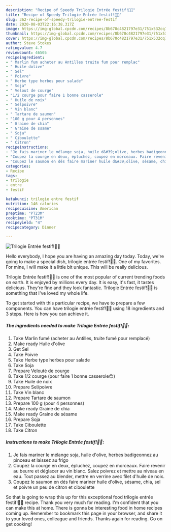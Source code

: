 ```yaml
---
description: "Recipe of Speedy Trilogie Entrée festif!🥂🥂"
title: "Recipe of Speedy Trilogie Entrée festif!🥂🥂"
slug: 362-recipe-of-speedy-trilogie-entree-festif
date: 2020-08-03T22:16:38.317Z
image: https://img-global.cpcdn.com/recipes/8b670c4821797e31/751x532cq70/trilogie-entree-festif🥂🥂-photo-principale-de-la-recette.jpg
thumbnail: https://img-global.cpcdn.com/recipes/8b670c4821797e31/751x532cq70/trilogie-entree-festif🥂🥂-photo-principale-de-la-recette.jpg
cover: https://img-global.cpcdn.com/recipes/8b670c4821797e31/751x532cq70/trilogie-entree-festif🥂🥂-photo-principale-de-la-recette.jpg
author: Steve Stokes
ratingvalue: 4.7
reviewcount: 46505
recipeingredient:
- " Marlin fum acheter au Antilles truite fum pour remplac"
- " Huile dolive"
- " Sel"
- " Poivre"
- " Herbe type herbes pour salade"
- " Soja"
- " Velout de courge"
- "1/2 courge pour faire 1 bonne casserole"
- " Huile de noix"
- " Selpoivre"
- " Vin blanc"
- " Tartare de saumon"
- "100 g pour 4 personnes"
- " Graine de chia"
- " Graine de ssame"
- " Soja"
- " Ciboulette"
- " Citron"
recipeinstructions:
- "Je fais mariner le mélange soja, huile d&#39;olive, herbes badigeonnez au pinceau et laissez au frigo"
- "Coupez la courge en deux, épluchez, coupez en morceaux. Faire revenir au beurre et déglacer au vin blanc. Salez poivrez et mettre au niveau en eau. Tout passez au blender, mettre en verrine avec filet d&#39;huile de noix."
- "Coupez le saumon en dés faire mariner huile d&#39;olive, sésame, chia, sel et poivre un peu de citron et ciboulette"
categories:
- Recipe
tags:
- trilogie
- entre
- festif

katakunci: trilogie entre festif 
nutrition: 146 calories
recipecuisine: American
preptime: "PT23M"
cooktime: "PT31M"
recipeyield: "4"
recipecategory: Dinner

---
```



![Trilogie Entrée festif!🥂🥂](https://img-global.cpcdn.com/recipes/8b670c4821797e31/751x532cq70/trilogie-entree-festif🥂🥂-photo-principale-de-la-recette.jpg)

Hello everybody, I hope you are having an amazing day today. Today, we're going to make a special dish, trilogie entrée festif!🥂🥂. One of my favorites. For mine, I will make it a little bit unique. This will be really delicious.

Trilogie Entrée festif!🥂🥂 is one of the most popular of current trending foods on earth. It is enjoyed by millions every day. It is easy, it's fast, it tastes delicious. They're fine and they look fantastic. Trilogie Entrée festif!🥂🥂 is something that I've loved my whole life.




To get started with this particular recipe, we have to prepare a few components. You can have trilogie entrée festif!🥂🥂 using 18 ingredients and 3 steps. Here is how you can achieve it.

<!--inarticleads1-->

##### The ingredients needed to make Trilogie Entrée festif!🥂🥂:

1. Take  Marlin fumé (acheter au Antilles, truite fumé pour remplacé)
1. Make ready  Huile d&#39;olive
1. Get  Sel
1. Take  Poivre
1. Take  Herbe type herbes pour salade
1. Take  Soja
1. Prepare  Velouté de courge
1. Take 1/2 courge (pour faire 1 bonne casserole😊)
1. Take  Huile de noix
1. Prepare  Sel/poivre
1. Take  Vin blanc
1. Prepare  Tartare de saumon
1. Prepare 100 g (pour 4 personnes)
1. Make ready  Graine de chia
1. Make ready  Graine de sésame
1. Prepare  Soja
1. Take  Ciboulette
1. Take  Citron




<!--inarticleads2-->

##### Instructions to make Trilogie Entrée festif!🥂🥂:

1. Je fais mariner le mélange soja, huile d&#39;olive, herbes badigeonnez au pinceau et laissez au frigo
1. Coupez la courge en deux, épluchez, coupez en morceaux. Faire revenir au beurre et déglacer au vin blanc. Salez poivrez et mettre au niveau en eau. Tout passez au blender, mettre en verrine avec filet d&#39;huile de noix.
1. Coupez le saumon en dés faire mariner huile d&#39;olive, sésame, chia, sel et poivre un peu de citron et ciboulette




So that is going to wrap this up for this exceptional food trilogie entrée festif!🥂🥂 recipe. Thank you very much for reading. I'm confident that you can make this at home. There is gonna be interesting food in home recipes coming up. Remember to bookmark this page in your browser, and share it to your loved ones, colleague and friends. Thanks again for reading. Go on get cooking!
